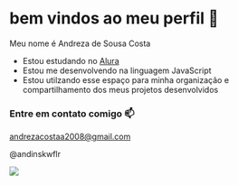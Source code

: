 # bem vindos ao meu perfil 🌸

Meu nome é Andreza de Sousa Costa
- Estou estudando no [Alura](https://www.alura.com.br)
- Estou me desenvolvendo na linguagem JavaScript
- Estou utilzando esse espaço para minha organização e compartilhamento dos meus projetos desenvolvidos

### Entre em contato comigo 📫

andrezacostaa2008@gmail.com

@andinskwflr


![](https://media.tenor.com/zZOt7alSzAMAAAAM/gojo-gojo-satoru.gif)
